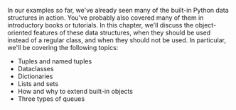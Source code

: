 In our examples so far, we've already seen many of the  built-in Python data structures in action. You've probably also covered  many of them in introductory books or tutorials. In this chapter, we'll  discuss the object-oriented features of these data structures, when they  should be used instead of a regular class, and when they should not be  used. In particular, we'll be covering the following topics:

- Tuples and named tuples
- Dataclasses
- Dictionaries
- Lists and sets
- How and why to extend built-in objects
- Three types of queues